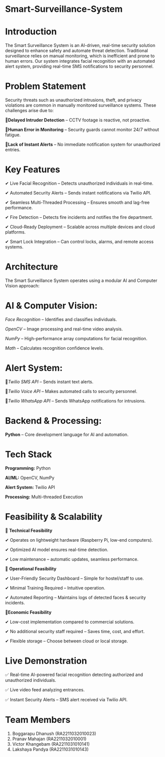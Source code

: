 # Smart-Surveillance-System

# **Introduction**
The Smart Surveillance System is an AI-driven, real-time security solution designed to enhance safety and automate threat detection. Traditional surveillance relies on manual monitoring, which is inefficient and prone to human errors. Our system integrates facial recognition with an automated alert system, providing real-time SMS notifications to security personnel.

# **Problem Statement**
Security threats such as unauthorized intrusions, theft, and privacy violations are common in manually monitored surveillance systems. These challenges arise due to:

🔹**Delayed Intruder Detection** – CCTV footage is reactive, not proactive.

🔹**Human Error in Monitoring** – Security guards cannot monitor 24/7 without fatigue.

🔹**Lack of Instant Alerts** – No immediate notification system for unauthorized entries.

# **Key Features**
✔ Live Facial Recognition – Detects unauthorized individuals in real-time.

✔ Automated Security Alerts – Sends instant notifications via Twilio API.

✔ Seamless Multi-Threaded Processing – Ensures smooth and lag-free performance.

✔ Fire Detection – Detects fire incidents and notifies the fire department.

✔ Cloud-Ready Deployment – Scalable across multiple devices and cloud platforms.

✔ Smart Lock Integration – Can control locks, alarms, and remote access systems.

# **Architecture**
The Smart Surveillance System operates using a modular AI and Computer Vision approach:

# **AI & Computer Vision:**
*Face Recognition* – Identifies and classifies individuals.

*OpenCV* – Image processing and real-time video analysis.

*NumPy* – High-performance array computations for facial recognition.

*Math* – Calculates recognition confidence levels.

# **Alert System:**
🔹*Twilio SMS API* – Sends instant text alerts.

🔹*Twilio Voice API* – Makes automated calls to security personnel.

🔹*Twilio WhatsApp API* – Sends WhatsApp notifications for intrusions.

# **Backend & Processing:**
**Python** – Core development language for AI and automation.

# **Tech Stack**
**Programming:** Python

**AI/ML:**	OpenCV, NumPy

**Alert System:**	Twilio API

**Processing:**	Multi-threaded Execution

# **Feasibility & Scalability**

🔹 **Technical Feasibility**

✔ Operates on lightweight hardware (Raspberry Pi, low-end computers).

✔ Optimized AI model ensures real-time detection.

✔ Low maintenance – automatic updates, seamless performance.


🔹 **Operational Feasibility**

✔ User-Friendly Security Dashboard – Simple for hostel/staff to use.

✔ Minimal Training Required – Intuitive operation.

✔ Automated Reporting – Maintains logs of detected faces & security incidents.



🔹**Economic Feasibility**

✔ Low-cost implementation compared to commercial solutions.

✔ No additional security staff required – Saves time, cost, and effort.

✔ Flexible storage – Choose between cloud or local storage.

# **Live Demonstration**
✅ Real-time AI-powered facial recognition detecting authorized and unauthorized individuals.

✅ Live video feed analyzing entrances.

✅ Instant Security Alerts – SMS alert received via Twilio API.

# **Team Members**
1) Boggarapu Dhanush (RA2211032010023)
2) Pranav Mahajan (RA2211032010001)
3) Victor Khangebam (RA2211031010141)
4) Lakshaya Pandya (RA2211031010143)

